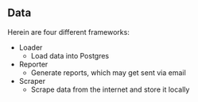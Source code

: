 ## Data
Herein are four different frameworks:
* Loader
  * Load data into Postgres
* Reporter
  * Generate reports, which may get sent via email
* Scraper
  * Scrape data from the internet and store it locally
